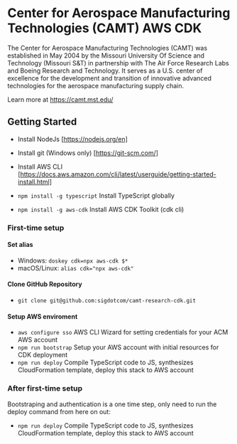 # Center for Aerospace Manufacturing Technologies (CAMT) AWS CDK

The Center for Aerospace Manufacturing Technologies (CAMT) was established in May 2004 by the Missouri University Of Science and Technology (Missouri S&T) in partnership with The Air Force Research Labs and Boeing Research and Technology. It serves as a U.S. center of excellence for the development and transition of innovative advanced technologies for the aerospace manufacturing supply chain.

Learn more at https://camt.mst.edu/

## Getting Started

- Install NodeJs [https://nodejs.org/en]
- Install git (Windows only) [https://git-scm.com/]
- Install AWS CLI [https://docs.aws.amazon.com/cli/latest/userguide/getting-started-install.html]

- `npm install -g typescript` Install TypeScript globally
- `npm install -g aws-cdk` Install AWS CDK Toolkit (cdk cli)

### First-time setup

#### Set alias

- Windows: `doskey cdk=npx aws-cdk $*`
- macOS/Linux: `alias cdk="npx aws-cdk"`

#### Clone GitHub Repository

- `git clone git@github.com:sigdotcom/camt-research-cdk.git`

#### Setup AWS enviroment

- `aws configure sso` AWS CLI Wizard for setting credentials for your ACM AWS account
- `npm run bootstrap` Setup your AWS account with initial resources for CDK deployment
- `npm run deploy` Compile TypeScript code to JS, synthesizes CloudFormation template, deploy this stack to AWS account

### After first-time setup

Bootstraping and authentication is a one time step, only need to run the deploy command from here on out:

- `npm run deploy` Compile TypeScript code to JS, synthesizes CloudFormation template, deploy this stack to AWS account
